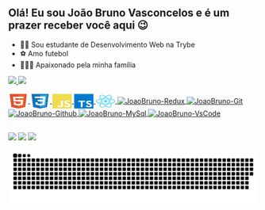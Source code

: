 ## Olá! Eu sou João Bruno Vasconcelos e é um prazer receber você aqui 😉
- 🧑‍💻 Sou estudante de Desenvolvimento Web na Trybe 
- ⚽ Amo futebol
- 👨‍👩‍👦 Apaixonado pela minha família

<div>
  <a href="https://github.com/joaobruno05"> 
  <img height="168em" src="https://github-readme-stats.vercel.app/api?username=joaobruno05&show_icons=true&theme=react&include_all_commits=true&count_private=true"/>
  <img height="168em" src="https://github-readme-stats.vercel.app/api/top-langs/?username=joaobruno05&layout=compact&langs_count=7&theme=react"/>
</div>
  
<div style="display: inline_block"><br>
  <img align="center" alt="JoaoBruno-HTML" height="30" width="40" src="https://raw.githubusercontent.com/devicons/devicon/master/icons/html5/html5-original.svg">
   <img align="center" alt="JoaoBruno-CSS" height="30" width="40" src="https://raw.githubusercontent.com/devicons/devicon/master/icons/css3/css3-original.svg">
  <img align="center" alt="JoaoBruno-Js" height="30" width="40" src="https://raw.githubusercontent.com/devicons/devicon/master/icons/javascript/javascript-plain.svg">
  <img align="center" alt="JoaoBruno-Ts" height="30" width="40" src="https://raw.githubusercontent.com/devicons/devicon/master/icons/typescript/typescript-plain.svg">
  <img align="center" alt="JoaoBruno-React" height="30" width="40" src="https://raw.githubusercontent.com/devicons/devicon/master/icons/react/react-original.svg">
  <img align="center" alt="JoaoBruno-Redux" height="30" width="40" src="https://cdn.jsdelivr.net/gh/devicons/devicon/icons/redux/redux-original.svg" />
  <img align="center" alt="JoaoBruno-Git" height="30" width="40" src="https://cdn.jsdelivr.net/gh/devicons/devicon/icons/git/git-original.svg" />
  <img align="center" alt="JoaoBruno-Github" height="30" width="40" src="https://cdn.jsdelivr.net/gh/devicons/devicon/icons/github/github-original.svg" />
  <img align="center" alt="JoaoBruno-MySql" height="30" width="40" src="https://cdn.jsdelivr.net/gh/devicons/devicon/icons/mysql/mysql-original.svg" />
  <img align="center" alt="JoaoBruno-VsCode" height="30" width="40" src="https://cdn.jsdelivr.net/gh/devicons/devicon/icons/vscode/vscode-original.svg" />
</div>

##
  
<div>
  <a href="https://www.linkedin.com/in/joao-bruno-vasconcelos/" target="_blank"><img src="https://img.shields.io/badge/-LinkedIn-%230077B5?style=for-the-badge&logo=linkedin&logoColor=white" target="_blank"></a>
  <a href="https://instagram.com/joaobruno_jl" target="_blank"><img src="https://img.shields.io/badge/-Instagram-%23E4405F?style=for-the-badge&logo=instagram&logoColor=white" target="_blank"></a>
  <a href = "mailto:joaobruno91@gmail.com"><img src="https://img.shields.io/badge/-Gmail-%23333?style=for-the-badge&logo=gmail&logoColor=white" target="_blank"></a>
  
  ![Snake animation](https://github.com/joaobruno05/joaobruno05/blob/output/github-contribution-grid-snake.svg)
 
</div>
